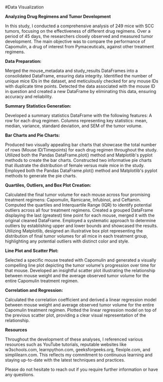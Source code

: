 #Data Visualization

**Analyzing Drug Regimens and Tumor Development**

In this study, I conducted a comprehensive analysis of 249 mice with SCC tumors, focusing on the effectiveness of different drug regimens. Over a period of 45 days, the researchers closely observed and measured tumor development. The main objective was to compare the performance of Capomulin, a drug of interest from Pymaceuticals, against other treatment regimens.


**Data Preparation:**

Merged the mouse_metadata and study_results DataFrames into a consolidated DataFrame, ensuring data integrity.
Identified the number of unique mice IDs in the dataset, and meticulously checked for any mouse IDs with duplicate time points.
Detected the data associated with the mouse ID in question and created a new DataFrame by eliminating this data, ensuring accuracy and reliability.


**Summary Statistics Generation:**

Developed a summary statistics DataFrame with the following features:
A row for each drug regimen.
Columns representing key statistics: mean, median, variance, standard deviation, and SEM of the tumor volume.


**Bar Charts and Pie Charts:**

Produced two visually appealing bar charts that showcase the total number of rows (Mouse ID/Timepoints) for each drug regimen throughout the study.
Utilized both the Pandas DataFrame.plot() method and Matplotlib's pyplot methods to create the bar charts.
Constructed two informative pie charts that illustrate the distribution of female versus male mice in the study.
Employed both the Pandas DataFrame.plot() method and Matplotlib's pyplot methods to generate the pie charts.


**Quartiles, Outliers, and Box Plot Creation:**

Calculated the final tumor volume for each mouse across four promising treatment regimens: Capomulin, Ramicane, Infubinol, and Ceftamin.
Computed the quartiles and Interquartile Range (IQR) to identify potential outliers across all four treatment regimens.
Created a grouped DataFrame displaying the last (greatest) time point for each mouse, merged it with the original cleaned DataFrame.
Employed a systematic approach to determine outliers by establishing upper and lower bounds and showcased the results.
Utilizing Matplotlib, designed an illustrative box plot representing the distribution of final tumor volumes for all mice in each treatment group, highlighting any potential outliers with distinct color and style.



**Line Plot and Scatter Plot:**

Selected a specific mouse treated with Capomulin and generated a visually compelling line plot depicting the tumor volume's progression over time for that mouse.
Developed an insightful scatter plot illustrating the relationship between mouse weight and the average observed tumor volume for the entire Capomulin treatment regimen.


**Correlation and Regression:**

Calculated the correlation coefficient and derived a linear regression model between mouse weight and average observed tumor volume for the entire Capomulin treatment regimen.
Plotted the linear regression model on top of the previous scatter plot, providing a clear visual representation of the relationship.


**Resources**

Throughout the development of these analyses, I referenced various resources such as YouTube tutorials, reputable websites like w3schools.com, learnpython.com, geeksforgeeks.org, flexiple.com, and simplilearn.com. This reflects my commitment to continuous learning and staying up-to-date with the latest techniques and practices.

Please do not hesitate to reach out if you require further information or have any questions.
